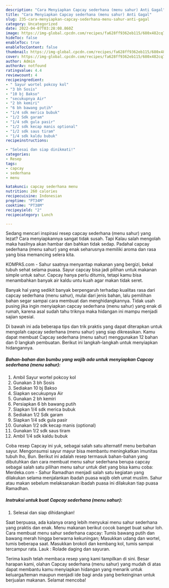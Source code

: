 ```yaml
---
description: "Cara Menyiapkan Capcay sederhana (menu sahur) Anti Gagal"
title: "Cara Menyiapkan Capcay sederhana (menu sahur) Anti Gagal"
slug: 235-cara-menyiapkan-capcay-sederhana-menu-sahur-anti-gagal
category: Uncategorized
date: 2022-04-07T03:28:08.860Z
image: https://img-global.cpcdn.com/recipes/fa628ff9362eb115/680x482cq70/capcay-sederhana-menu-sahur-foto-resep-utama.jpg
hideToc: false
enableToc: true
enableTocContent: false
thumbnail: https://img-global.cpcdn.com/recipes/fa628ff9362eb115/680x482cq70/capcay-sederhana-menu-sahur-foto-resep-utama.jpg
cover: https://img-global.cpcdn.com/recipes/fa628ff9362eb115/680x482cq70/capcay-sederhana-menu-sahur-foto-resep-utama.jpg
author: Admin
authorAv: notfound
ratingvalue: 4.4
reviewcount: 4
recipeingredient:
- " Sayur wortel pokcoy kol"
- "3 bh Sosis"
- "10 bj Bakso"
- "secukupnya Air"
- "2 bh kemiri"
- "6 bh bawang putih"
- "1/4 sdk merica bubuk"
- "1/2 Sdk garam"
- "1/4 sdk gula pasir"
- "1/2 sdk kecap manis optional"
- "1/2 sdk saus tiram"
- "1/4 sdk kaldu bubuk"
recipeinstructions:

- "Selesai dan siap dinikmati!"
categories:
- Resep
tags:
- capcay
- sederhana
- menu

katakunci: capcay sederhana menu 
nutrition: 260 calories
recipecuisine: Indonesian
preptime: "PT34M"
cooktime: "PT38M"
recipeyield: "2"
recipecategory: Lunch

---
```



Sedang mencari inspirasi resep capcay sederhana (menu sahur) yang lezat? Cara menyiapkannya sangat tidak susah. Tapi Kalau salah mengolah maka hasilnya akan hambar dan bahkan tidak sedap. Padahal capcay sederhana (menu sahur) yang enak seharusnya memiliki aroma dan rasa yang bisa memancing selera kita.


KOMPAS.com - Sahur saatnya menyantap makanan yang bergizi, bekal tubuh sehat selama puasa. Sayur capcay bisa jadi pilihan untuk makanan simple untuk sahur. Capcay hanya perlu ditumis, tetapi kamu bisa menambahkan banyak air kaldu untu kuah agar makan tidak seret.

Banyak hal yang sedikit banyak berpengaruh terhadap kualitas rasa dari capcay sederhana (menu sahur), mulai dari jenis bahan, lalu pemilihan bahan segar sampai cara membuat dan menghidangkannya. Tidak usah pusing jika ingin menyiapkan capcay sederhana (menu sahur) yang enak di rumah, karena asal sudah tahu triknya maka hidangan ini mampu menjadi sajian spesial.


Di bawah ini ada beberapa tips dan trik praktis yang dapat diterapkan untuk mengolah capcay sederhana (menu sahur) yang siap dikreasikan. Kamu dapat membuat Capcay sederhana (menu sahur) menggunakan 12 bahan dan 0 langkah pembuatan. Berikut ini langkah-langkah untuk menyiapkan hidangannya.

<!--inarticleads1-->

##### Bahan-bahan dan bumbu yang wajib ada untuk menyiapkan Capcay sederhana (menu sahur):

1. Ambil  Sayur wortel pokcoy kol
1. Gunakan 3 bh Sosis
1. Sediakan 10 bj Bakso
1. Siapkan secukupnya Air
1. Gunakan 2 bh kemiri
1. Persiapkan 6 bh bawang putih
1. Siapkan 1/4 sdk merica bubuk
1. Sediakan 1/2 Sdk garam
1. Siapkan 1/4 sdk gula pasir
1. Gunakan 1/2 sdk kecap manis (optional)
1. Gunakan 1/2 sdk saus tiram
1. Ambil 1/4 sdk kaldu bubuk


Coba resep Capcay ini yuk, sebagai salah satu alternatif menu berbahan sayur. Mengonsumsi sayur mayur bisa membantu meningkatkan imunitas tubuh lho, Bun. Berikut ini adalah resep termasuk bahan-bahan yang dibutuhkan dan cara membuat menu sahur sederhana berupa capcay sebagai salah satu pilihan menu sahur untuk diet yang bisa kamu coba: Merdeka.com - Sahur Ramadhan menjadi salah satu kegiatan yang dilakukan selama menjalankan ibadah puasa wajib oleh umat muslim. Sahur atau makan sebelum melaksanakan ibadah puasa ini dilakukan tiap puasa Ramadhan. 

<!--inarticleads2-->

##### Instruksi untuk buat Capcay sederhana (menu sahur):


1. Selesai dan siap dihidangkan!

Saat berpuasa, ada kalanya orang lebih menyukai menu sahur sederhana yang praktis dan enak. Menu makanan berikut cocok banget buat sahur loh. Cara membuat menu sahur sederhana capcay: Tumis bawang putih dan bawang merah hingga berwarna kekuningan; Masukkan udang dan wortel, tumis beberapa saat. Masukkan brokoli dan kembang kol, tumis sampai tercampur rata. Lauk : Rolade daging dan sayuran. 

Terima kasih telah membaca resep yang kami tampilkan di sini. Besar harapan kami, olahan Capcay sederhana (menu sahur) yang mudah di atas dapat membantu kamu menyiapkan hidangan yang menarik untuk keluarga/teman maupun menjadi ide bagi anda yang berkeinginan untuk berjualan makanan. Selamat mencoba!
